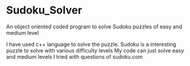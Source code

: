 # Sudoku_Solver
An object oriented coded program to solve Sudoku puzzles of easy and medium level 

I have used c++ language to solve the puzzle.
Sudoku is a interesting puzzle to solve with various difficulty levels
My code can just solve easy and medium levels
I tried with questions of sudoku.com

